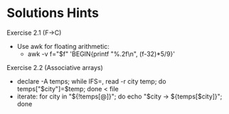 # Solutions Hints

Exercise 2.1 (F->C)
- Use awk for floating arithmetic:
  - awk -v f="$f" 'BEGIN{printf "%.2f\n", (f-32)*5/9}'

Exercise 2.2 (Associative arrays)
- declare -A temps; while IFS=, read -r city temp; do temps["$city"]=$temp; done < file
- iterate: for city in "${!temps[@]}"; do echo "$city -> ${temps[$city]}"; done